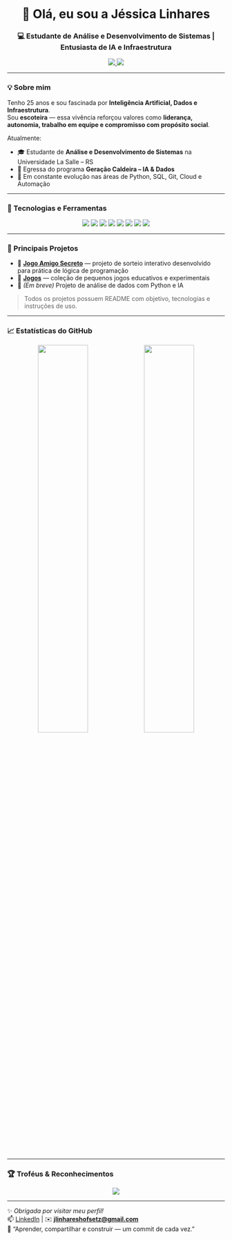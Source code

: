 <h1 align="center">👋 Olá, eu sou a Jéssica Linhares</h1>
<h3 align="center">💻 Estudante de Análise e Desenvolvimento de Sistemas | Entusiasta de IA e Infraestrutura</h3>

<p align="center">
  <a href="https://www.linkedin.com/in/j%C3%A9ssica-linhares-hofsetz/">
    <img src="https://img.shields.io/badge/-LinkedIn-0A66C2?style=flat-square&logo=linkedin&logoColor=white"/>
  </a>
  <a href="mailto:jlinhareshofsetz@gmail.com">
    <img src="https://img.shields.io/badge/-Email-D14836?style=flat-square&logo=gmail&logoColor=white"/>
  </a>
</p>

---

### 💡 Sobre mim

Tenho 25 anos e sou fascinada por **Inteligência Artificial, Dados e Infraestrutura**.  
Sou **escoteira** — essa vivência reforçou valores como **liderança, autonomia, trabalho em equipe e compromisso com propósito social**.

Atualmente:
- 🎓 Estudante de **Análise e Desenvolvimento de Sistemas** na Universidade La Salle – RS  
- 🚀 Egressa do programa **Geração Caldeira – IA & Dados**  
- 🌱 Em constante evolução nas áreas de Python, SQL, Git, Cloud e Automação

---

### 🚀 Tecnologias e Ferramentas

<p align="center">
  <img src="https://img.shields.io/badge/-Python-3776AB?style=flat-square&logo=python&logoColor=white"/>
  <img src="https://img.shields.io/badge/-SQL-336791?style=flat-square&logo=postgresql&logoColor=white"/>
  <img src="https://img.shields.io/badge/-JavaScript-F7DF1E?style=flat-square&logo=javascript&logoColor=black"/>
  <img src="https://img.shields.io/badge/-HTML5-E34F26?style=flat-square&logo=html5&logoColor=white"/>
  <img src="https://img.shields.io/badge/-CSS3-1572B6?style=flat-square&logo=css3&logoColor=white"/>
  <img src="https://img.shields.io/badge/-Git-F05032?style=flat-square&logo=git&logoColor=white"/>
  <img src="https://img.shields.io/badge/-Figma-F24E1E?style=flat-square&logo=figma&logoColor=white"/>
  <img src="https://img.shields.io/badge/-Canva-00C4CC?style=flat-square&logo=canva&logoColor=white"/>
</p>

---

### 📂 Principais Projetos

- 🔹 [**Jogo Amigo Secreto**](https://github.com/jlinhareshofsetz/jogo-amigo-secreto) — projeto de sorteio interativo desenvolvido para prática de lógica de programação  
- 🔹 [**Jogos**](https://github.com/jlinhareshofsetz/jogos) — coleção de pequenos jogos educativos e experimentais  
- 🔹 *(Em breve)* Projeto de análise de dados com Python e IA  

> Todos os projetos possuem README com objetivo, tecnologias e instruções de uso.

---

### 📈 Estatísticas do GitHub

<p align="center">
  <img src="https://github-readme-stats.vercel.app/api?username=jlinhareshofsetz&show_icons=true&theme=tokyonight" width="48%"/>
  <img src="https://github-readme-stats.vercel.app/api/top-langs/?username=jlinhareshofsetz&layout=compact&theme=tokyonight" width="48%"/>
</p>

---

### 🏆 Troféus & Reconhecimentos

<p align="center">
  <img src="https://github-profile-trophy.vercel.app/?username=jlinhareshofsetz&theme=flat&column=7"/>
</p>

---

✨ *Obrigada por visitar meu perfil!*  
📫 [LinkedIn](https://www.linkedin.com/in/j%C3%A9ssica-linhares-hofsetz/) | ✉️ **jlinhareshofsetz@gmail.com**  
💭 “Aprender, compartilhar e construir — um commit de cada vez.”
